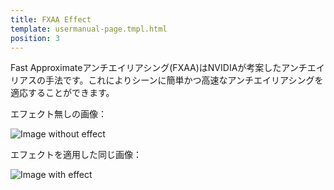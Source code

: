 ```yaml
---
title: FXAA Effect
template: usermanual-page.tmpl.html
position: 3
---
```


Fast Approximateアンチエイリアシング(FXAA)はNVIDIAが考案したアンチエイリアスの手法です。これによりシーンに簡単かつ高速なアンチエイリアシングを適応することができます。

エフェクト無しの画像：

<img alt="Image without effect" src="/images/platform/posteffects/without_effects.png"></img>

エフェクトを適用した同じ画像：

<img alt="Image with effect" src="/images/platform/posteffects/with_fxaa.png"></img>

